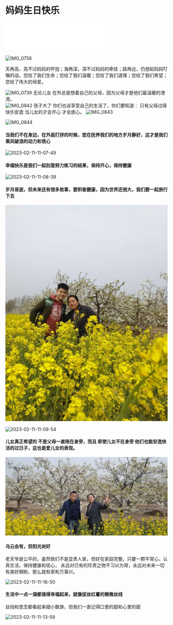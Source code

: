 
# 妈妈生日快乐

<iframe frameborder="no" border="0" marginwidth="0" marginheight="0" width=330 height=86 src="//music.163.com/outchain/player?type=2&id=1474598888&auto=1&height=66"></iframe>

![IMG_0756](https://user-images.githubusercontent.com/14998115/215939260-4abd348b-f460-4bc9-af3b-fddf9ecce46a.JPG)


天再高，高不过妈妈的怀抱；海再深，深不过妈妈的牵挂；路再远，仍想起妈妈叮嘱的话。您给了我们生命；您给了我们温暖；您给了我们道理；您给了我们希望；您给了伟大的母爱。

![IMG_0739](https://user-images.githubusercontent.com/14998115/215938685-85256c8a-16ef-4566-92fa-9bdf5ffe6587.JPG)
无论儿女 在外总是想着自己的父母，因为父母才是他们最温暖的港湾。  
![IMG_0842](https://user-images.githubusercontent.com/14998115/215938692-e231596a-8921-4b04-bb21-a8c5c69a0a3f.JPG)
 孩子大了 你们也该享受自己的生活了，你们要知道： 只有父母过得快乐安逸 当儿女的才会开心 才会放心。
![IMG_0843](https://user-images.githubusercontent.com/14998115/215938700-a884a8dd-f13f-4e7f-913b-677786b3c142.JPG)


![IMG_0844](https://user-images.githubusercontent.com/14998115/215938704-3d9ccbae-780b-4ace-b647-67764bbfb3b8.JPG)

#### 当我们不在身边，在外面打拼的时候，您在抚养我们的地方岁月静好，这才是我们乘风破浪的动力和信心

![2023-02-11-11-07-49](https://picgorepo.oss-cn-beijing.aliyuncs.com/2023-02-11-11-07-49.png)

#### 幸福快乐是我们一起刻意努力练习的结果，保持开心，保持健康

![2023-02-11-11-08-39](https://picgorepo.oss-cn-beijing.aliyuncs.com/2023-02-11-11-08-39.png)

#### 岁月易逝，但未来还有很多故事，要积极健康，因为世界还很大，我们要一起旅行下去

![](./app/WechatIMG517.jpeg)

![2023-02-11-11-09-54](https://picgorepo.oss-cn-beijing.aliyuncs.com/2023-02-11-11-09-54.png)

#### 儿女真正希望的 不是父母一直陪在身旁，而且 即使儿女不在身旁 他们也能安逸快活的过日子，这也是爱儿女的表现。
     
![](./app/WechatIMG518.jpeg)

#### 乌云会有，但阳光尚好

老天爷是公平的，虽然我们不是显贵人家，但好在家庭完整。只要一颗平常心，认真生活，保持健康和信心，
永远对已有的珍贵之物不习以为常，永远对未来一切有美好期盼，那么就有家和万事兴。

![2023-02-11-11-16-50](https://picgorepo.oss-cn-beijing.aliyuncs.com/2023-02-11-11-16-50.png)

#### 生活中一点一滴都值得幸福起来，就像拔丝红薯的微微丝线

丝线和思念都看起来细小飘渺，但我们一直记得口里的甜和心里的甜

![2023-02-11-11-13-59](https://picgorepo.oss-cn-beijing.aliyuncs.com/2023-02-11-11-13-59.png)




